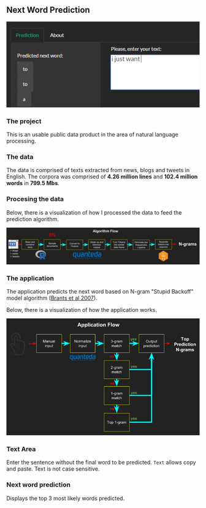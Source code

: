 ## Next Word Prediction

![alt text](next_word.png)

### The project

This is an usable public data product in the area of natural language processing.

### The data

The data is comprised of texts extracted from news, blogs and tweets in English. The corpora was comprised of **4.26
million lines** and **102.4 million words** in **799.5 Mbs**.

### Procesing the data

Below, there is a visualization of how I processed the data to feed the prediction algorithm.

![alt text](algflow.png)

### The application

The application predicts the next word based on N-gram "Stupid Backoff" model
algorithm ([Brants et al 2007](http://www.cs.columbia.edu/~smaskey/CS6998-0412/supportmaterial/langmodel_mapreduce.pdf)).

Below, there is a visualization of how the application works.

![alt text](appflow.png)

### Text Area

Enter the sentence without the final word to be predicted. `Text` allows copy and paste. Text is not case sensitive.

### Next word prediction

Displays the top 3 most likely words predicted.